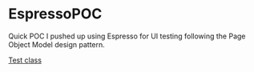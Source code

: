 # EspressoPOC

Quick POC I pushed up using Espresso for UI testing following the Page Object Model design pattern.

[Test class](https://github.com/TimJonsson/EspressoPOC/tree/master/app/src/androidTest/java/com/example/espressotest/tests)
